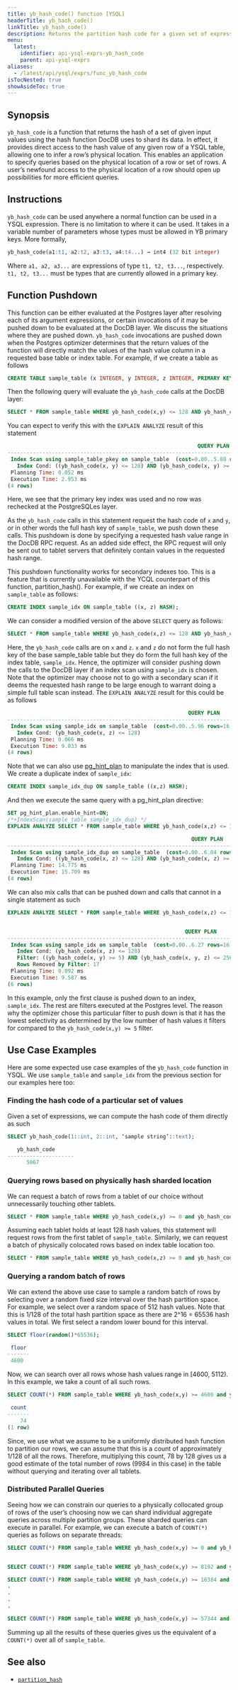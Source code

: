 ```yaml
---
title: yb_hash_code() function [YSQL]
headerTitle: yb_hash_code()
linkTitle: yb_hash_code()
description: Returns the partition hash code for a given set of expressions. 
menu:
  latest:
    identifier: api-ysql-exprs-yb_hash_code
    parent: api-ysql-exprs
aliases:
  - /latest/api/ysql/exprs/func_yb_hash_code
isTocNested: true
showAsideToc: true
---
```


## Synopsis

`yb_hash_code` is a function that returns the hash of a set of given input values using the hash function DocDB uses to shard its data. In effect, it provides direct access to the hash value of any given row of a YSQL table, allowing one to infer a row’s physical location. This enables an application to specify queries based on the physical location of a row or set of rows. A user’s newfound access to the physical location of a row should open up possibilities for more efficient queries.

## Instructions

`yb_hash_code` can be used anywhere a normal function can be used in a YSQL expression. There is no limitation to where it can be used. It takes in a variable number of parameters whose types must be allowed in YB primary keys. More formally,

```sql
yb_hash_code(a1:t1, a2:t2, a3:t3, a4:t4...) → int4 (32 bit integer)
```

Where `a1, a2, a3...` are expressions of type `t1, t2, t3...`, respectively. `t1, t2, t3...` must be types that are currently allowed in a primary key. 

## Function Pushdown

This function can be either evaluated at the Postgres layer after resolving each of its argument expressions, or certain invocations of it may be pushed down to be evaluated at the DocDB layer. We discuss the situations where they are pushed down. `yb_hash_code` invocations are pushed down when the Postgres optimizer determines that the return values of the function will directly match the values of the hash value column in a requested base table or index table. For example, if we create a table as follows

```sql
CREATE TABLE sample_table (x INTEGER, y INTEGER, z INTEGER, PRIMARY KEY((x,y) HASH), z ASC);
```

Then the following query will evaluate the `yb_hash_code` calls at the DocDB layer:

```sql
SELECT * FROM sample_table WHERE yb_hash_code(x,y) <= 128 AND yb_hash_code(x,y) >= 0;
```

You can expect to verify this with the `EXPLAIN ANALYZE` result of this statement

```sql
                                                            QUERY PLAN
-----------------------------------------------------------------------------------------------------------------------------------
 Index Scan using sample_table_pkey on sample_table  (cost=0.00..5.88 rows=16 width=12) (actual time=2.867..2.919 rows=18 loops=1)
   Index Cond: ((yb_hash_code(x, y) <= 128) AND (yb_hash_code(x, y) >= 0))
 Planning Time: 0.052 ms
 Execution Time: 2.953 ms
(4 rows)
```

Here, we see that the primary key index was used and no row was rechecked at the PostgreSQLes layer.

As the `yb_hash_code` calls in this statement request the hash code of `x` and `y`, or in other words the full hash key of `sample_table`, we push down these calls. This pushdown is done by specifying a requested hash value range in the DocDB RPC request. As an added side effect, the RPC request will only be sent out to tablet servers that definitely contain values in the requested hash range. 

This pushdown functionality works for secondary indexes too. This is a feature that is currently unavailable with the YCQL counterpart of this function, partition_hash(). For example, if we create an index on `sample_table` as follows:

```sql
CREATE INDEX sample_idx ON sample_table ((x, z) HASH);
```

We can consider a modified version of the above `SELECT` query as follows:

```sql
SELECT * FROM sample_table WHERE yb_hash_code(x,z) <= 128 AND yb_hash_code(x,z) >= 0;
```

Here, the `yb_hash_code` calls are on `x` and `z`. `x` and `z` do not form the full hash key of the base sample_table table but they do form the full hash key of the index table, `sample_idx`. Hence, the optimizer will consider pushing down the calls to the DocDB layer if an index scan using `sample_idx` is chosen. Note that the optimizer may choose not to go with a secondary scan if it deems the requested hash range to be large enough to warrant doing a simple full table scan instead. The `EXPLAIN ANALYZE` result for this could be as follows

```sql
                                                         QUERY PLAN
----------------------------------------------------------------------------------------------------------------------------
 Index Scan using sample_idx on sample_table  (cost=0.00..5.96 rows=16 width=12) (actual time=8.923..8.975 rows=18 loops=1)
   Index Cond: (yb_hash_code(x, z) <= 128)
 Planning Time: 0.066 ms
 Execution Time: 9.033 ms
(4 rows)
```

Note that we can also use [pg_hint_plan](../../../../explore/query-1-performance/pg-hint-plan/) to manipulate the index that is used.
We create a duplicate index of `sample_idx`:

```sql
CREATE INDEX sample_idx_dup ON sample_table ((x,z) HASH);
```

And then we execute the same query with a pg_hint_plan directive:

```sql
SET pg_hint_plan.enable_hint=ON;
/*+IndexScan(sample_table sample_idx_dup) */
EXPLAIN ANALYZE SELECT * FROM sample_table WHERE yb_hash_code(x,z) <= 128 AND yb_hash_code(x,z) >= 0;
```

```sql
                                                          QUERY PLAN
------------------------------------------------------------------------------------------------------------------------------
 Index Scan using sample_idx_dup on sample_table  (cost=0.00..6.04 rows=16 width=12) (actual time=15.551..15.608 rows=18 loops=1)
   Index Cond: ((yb_hash_code(x, z) <= 128) AND (yb_hash_code(x, z) >= 0))
 Planning Time: 14.775 ms
 Execution Time: 15.709 ms
(4 rows)
```

We can also mix calls that can be pushed down and calls that cannot in a single statement as such 

```sql
EXPLAIN ANALYZE SELECT * FROM sample_table WHERE yb_hash_code(x,z) <= 128 and yb_hash_code(x,y) >= 5 AND yb_hash_code(x,y,z) <= 256;
```

```sql

                                                        QUERY PLAN
---------------------------------------------------------------------------------------------------------------------------
 Index Scan using sample_idx on sample_table  (cost=0.00..6.27 rows=16 width=12) (actual time=9.518..9.531 rows=1 loops=1)
   Index Cond: (yb_hash_code(x, z) <= 128)
   Filter: ((yb_hash_code(x, y) >= 5) AND (yb_hash_code(x, y, z) <= 256))
   Rows Removed by Filter: 17
 Planning Time: 0.092 ms
 Execution Time: 9.587 ms
(6 rows)
```

In this example, only the first clause is pushed down to an index, `sample_idx`. The rest are filters executed at the Postgres level. The reason why the optimizer chose this particular filter to push down is that it has the lowest selectivity as determined by the low number of hash values it filters for compared to the `yb_hash_code(x,y) >= 5` filter.

## Use Case Examples

Here are some expected use case examples of the `yb_hash_code` function in YSQL. We use `sample_table` and `sample_idx` from the previous section for our examples here too:

### Finding the hash code of a particular set of values

Given a set of expressions, we can compute the hash code of them directly as such

```sql
SELECT yb_hash_code(1::int, 2::int, ‘sample string’::text);
```

```sql
   yb_hash_code
---------------------
      5067
```

### Querying rows based on physically hash sharded location

We can request a batch of rows from a tablet of our choice without unnecessarily touching other tablets.

```sql
SELECT * FROM sample_table WHERE yb_hash_code(x,y) >= 0 and yb_hash_code(x,y) <= 128;
```

Assuming each tablet holds at least 128 hash values, this statement will request rows from the first tablet of `sample_table`. Similarly, we can request a batch of physically colocated rows based on index table location too.

```sql
SELECT * FROM sample_table WHERE yb_hash_code(x,z) >= 0 and yb_hash_code(x,z) <= 128;
```

### Querying a random batch of rows

We can extend the above use case to sample a random batch of rows by selecting over a random fixed size interval over the hash partition space. For example, we select over a random space of 512 hash values. Note that this is 1/128 of the total hash partition space as there are 2^16 = 65536 hash values in total. We first select a random lower bound for this interval.

```sql
SELECT floor(random()*65536);
```

```sql
 floor
-------
 4600
```

Now, we can search over all rows whose hash values range in [4600, 5112). In this example, we take a count of all such rows.

```sql
SELECT COUNT(*) FROM sample_table WHERE yb_hash_code(x,y) >= 4600 and yb_hash_code(x,y) < 5112;
```

```sql
 count 
-------
    74
(1 row)
```

Since, we use what we assume to be a uniformly distributed hash function to partition our rows, we can assume that this is a count of approximately 1/128 of all the rows. Therefore, multiplying this count, 78 by 128 gives us a good estimate of the total number of rows (9984 in this case) in the table without querying and iterating over all tablets.

### Distributed Parallel Queries

Seeing how we can constrain our queries to a physically collocated group of rows of the user’s choosing now we can shard individual aggregate queries across multiple partition groups. These sharded queries can execute in parallel. For example, we can execute a batch of `COUNT(*)` queries as follows on separate threads:

```sql
SELECT COUNT(*) FROM sample_table WHERE yb_hash_code(x,y) >= 0 and yb_hash_code(x,y) < 8192;


SELECT COUNT(*) FROM sample_table WHERE yb_hash_code(x,y) >= 8192 and yb_hash_code(x,y) < 16384;

SELECT COUNT(*) FROM sample_table WHERE yb_hash_code(x,y) >= 16384 and yb_hash_code(x,y) < 24576;
.
.
.
.

SELECT COUNT(*) FROM sample_table WHERE yb_hash_code(x,y) >= 57344 and yb_hash_code(x,y) < 65536;
```

Summing up all the results of these queries gives us the equivalent of a `COUNT(*)` over all of `sample_table`.

## See also

- [`partition_hash`](../../ycql/expr_fcall/#partition-hash-function)